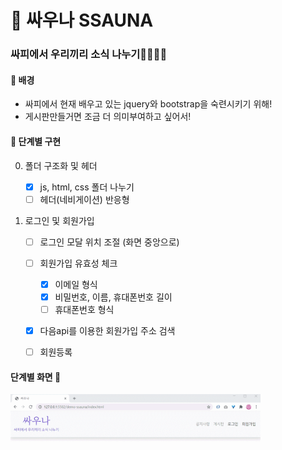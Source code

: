 # 🌟 싸우나 SSAUNA

### 싸피에서 우리끼리 소식 나누기👨‍👩‍👦‍👦

#### 🌃 배경

- 싸피에서 현재 배우고 있는 jquery와 bootstrap을 숙련시키기 위해!
- 게시판만들거면 조금 더 의미부여하고 싶어서!

#### 🎈 단계별 구현

0. 폴더 구조화 및 헤더

   - [x] js, html, css 폴더 나누기
   - [ ] 헤더(네비게이션) 반응형

1. 로그인 및 회원가입
   - [ ] 로그인 모달 위치 조절 (화면 중앙으로)
   
   - [ ] 회원가입 유효성 체크
     - [x] 이메일 형식
     - [x] 비밀번호, 이름, 휴대폰번호 길이
     - [ ] 휴대폰번호 형식
   - [x] 다음api를 이용한 회원가입 주소 검색
   
   - [ ] 회원등록

#### 단계별 화면 💨
<img src="./img/initial.gif" width=400 height=300>